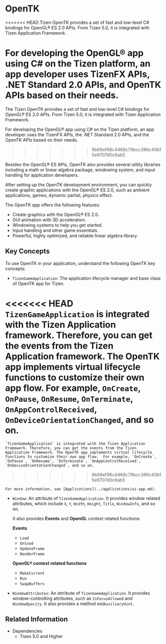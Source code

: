 
# OpenTK

<<<<<<< HEAD
Tizen OpenTK provides a set of fast and low-level C# bindings for OpenGL&reg; ES 2.0 APIs. From Tizen 5.0, it is integrated with Tizen Application Framework.

For developing the OpenGL&reg; app using C# on the Tizen platform, an app developer uses TizenFX APIs, .NET Standard 2.0 APIs, and OpenTK APIs based on their needs.
=======
The Tizen OpenTK provides a set of fast and low-level C# bindings for OpenGL&reg; ES 2.0 APIs. From Tizen 5.0, it is integrated with Tizen Application Framework.

For developing the OpenGL&reg; app using C# on the Tizen platform, an app developer uses the TizenFX APIs, the .NET Standard 2.0 APIs, and the OpenTK APIs based on their needs.
>>>>>>> 9b69ef98c4468c79bcc386c40b15e9707d0c6ab5

Besides the OpenGL&reg; ES APIs, OpenTK also provides several utility libraries including a math or linear algebra package, windowing system, and input handling for application developers.

After setting up the OpenTK development environment, you can quickly create graphic applications with the OpenGL&reg; ES 2.0, such as ambient applications, games, dynamic partial, physics effect.

The OpenTK app offers the following features:

-   Create graphics with the OpenGL&reg; ES 2.0.
-   GUI animation with 3D acceleration.
-   Windowing systems to help you get started.
-   Input handling and other game essentials.
-   Powerful, highly optimized, and reliable linear algebra library.


## Key Concepts

To use OpenTK in your application, understand the following OpenTK key concepts:

-   `TizenGameApplication`: The application lifecycle manager and base class of OpenTK app for Tizen.

<<<<<<< HEAD
    `TizenGameApplication` is integrated with the Tizen Application framework. Therefore, you can get the events from the Tizen Application framework. The OpenTK app implements virtual lifecycle functions to customize their own app flow.  For example, `OnCreate`, `OnPause`, `OnResume`, `OnTerminate`, `OnAppControlReceived`, `OnDeviceOrientationChanged`, and so on.
=======
    `TizenGameApplication` is integrated with the Tizen Application Framework. Therefore, you can get the events from the Tizen Application Framework. The OpenTK app implements virtual lifecycle functions to customize their own app flow.  For example, `OnCreate`, `OnPause`, `OnResume`, `OnTerminate`, `OnAppControlReceived`, `OnDeviceOrientationChanged`, and so on.
>>>>>>> 9b69ef98c4468c79bcc386c40b15e9707d0c6ab5

    For more information, see [Applications](../applications/ui-app.md).

-   `Window`: An attribute of `TizenGameApplication`. It provides window related attributes, which include `X`, `Y`, `Width`, `Height`, `Title`, `WindowInfo`, and so on.

    It also provides **Events** and **OpenGL** context related functions:

    **Events**

    -   `Load`
    -   `Unload`
    -   `UpdateFrame`
    -   `RenderFrame`

    **OpenGL&reg; context related functions**

    -   `MakeCurrent`
    -   `Run`
    -   `SwapBuffers`

-   `WindowAttributes`: An attribute of `TizenGameApplication`.  It provides window-controlling attributes, such as `IsFocusAllowed` and `WindowOpacity`. It also provides a method `AddAuxiliaryHint`.

## Related Information
- Dependencies
  -   Tizen 5.0 and Higher
